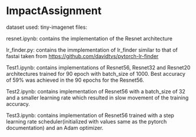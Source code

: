 # ImpactAssignment

dataset used: tiny-imagenet
files:

resnet.ipynb: contains the implementation of the Resnet architecture

lr_finder.py: contains the immplementation of lr_finder similar to that of fastai taken from https://github.com/davidtvs/pytorch-lr-finder

Test1.ipynb: contains implementations of Resnet56, Resnet32 and Resnet20 architectures trained for 90 epoch with batch_size of 1000. Best accuracy of 59% was achieved in the 90 epochs for the Resnet56.

Test2.ipynb: contains implementation of Resnet56 with a batch_size of 32 and a smaller learning rate which resulted in slow movement of the training accuracy.

Test3.ipynb: contains implementation of Resnet56 trained with a step learning rate scheduler(initialized with values same as the pytorch documentation) and an Adam optimizer.

